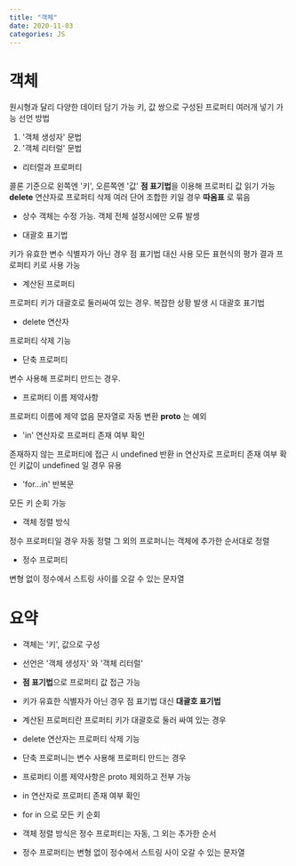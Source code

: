 ```yaml
---
title: "객체"
date: 2020-11-03
categories: JS
---
```


# 객체

원시형과 달리 다양한 데이터 담기 가능
키, 값 쌍으로 구성된 프로퍼티 여러개 넣기 가능
선언 방법

1. '객체 생성자' 문법
2. '객체 리터럴' 문법

- 리터럴과 프로퍼티

콜론 기준으로 왼쪽엔 '키', 오른쪽엔 '값'
**점 표기법**을 이용해 프로퍼티 값 읽기 가능
**delete** 연산자로 프로퍼티 삭제
여러 단어 조합한 키일 경우 **따옴표** 로 묶음

- 상수 객체는 수정 가능. 객체 전체 설정시에만 오류 발셍

- 대괄호 표기법

키가 유효한 변수 식별자가 아닌 경우 점 표기법 대신 사용
모든 표현식의 평가 결과 프로퍼티 키로 사용 가능

- 계산된 프로퍼티

프로퍼티 키가 대괄호로 둘러싸여 있는 경우.
복잡한 상황 발생 시 대괄호 표기법

- delete 연산자

프로퍼티 삭제 기능

- 단축 프로퍼티

변수 사용해 프로퍼티 만드는 경우.

- 프로퍼티 이름 제약사항

프로퍼티 이름에 제약 없음
문자열로 자동 변환
**proto** 는 예외

- 'in' 연산자로 프로퍼티 존재 여부 확인

존재하지 않는 프로퍼티에 접근 시 undefined 반환
in 연산자로 프로퍼티 존재 여부 확인
키값이 undefined 일 경우 유용

- 'for...in' 반복문

모든 키 순회 가능

- 객체 정렬 방식

정수 프로퍼티일 경우 자동 정렬
그 외의 프로퍼니는 객체에 추가한 순서대로 정렬

- 정수 프로퍼티

변형 없이 정수에서 스트링 사이를 오갈 수 있는 문자열

# 요약

- 객체는 '키', 값으로 구성

- 선언은 '객체 생성자' 와 '객체 리터럴'

- **점 표기법**으로 프로퍼티 값 접근 가능

- 키가 유효한 식별자가 아닌 경우 점 표기법 대신 **대괄호 표기법**

- 계산된 프로퍼티란 프로퍼티 키가 대괄호로 둘러 싸여 있는 경우

- delete 연산자는 프로퍼티 삭제 기능

- 단축 프로퍼니는 변수 사용해 프로퍼티 만드는 경우

- 프로퍼티 이름 제약사항은 proto 제외하고 전부 가능

- in 연산자로 프로퍼티 존재 여부 확인

- for in 으로 모든 키 순회

- 객체 정렬 방식은 정수 프로퍼티는 자동, 그 외는 추가한 순서

- 정수 프로퍼티는 변형 없이 정수에서 스트링 사이 오갈 수 있는 문자열
